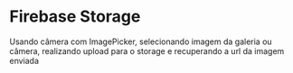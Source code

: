 # Firebase Storage
Usando câmera com ImagePicker, selecionando imagem da galeria ou câmera,  realizando upload para o storage e recuperando a url da imagem enviada
